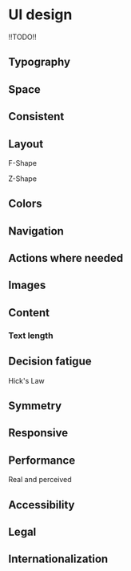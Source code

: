 # UI design

!!TODO!!

## Typography

## Space

## Consistent

## Layout

F-Shape

Z-Shape

## Colors

## Navigation

## Actions where needed

## Images

## Content

### Text length

## Decision fatigue

Hick's Law

## Symmetry

## Responsive

## Performance

Real and perceived

## Accessibility

## Legal

## Internationalization
